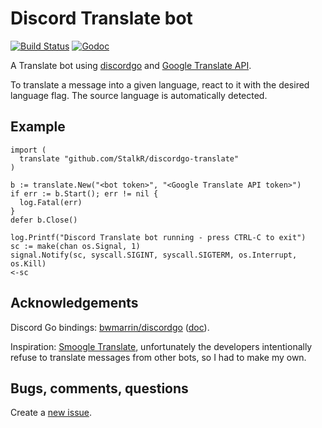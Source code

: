 # Discord Translate bot

[![Build Status][1]][2] [![Godoc][3]][4]

A Translate bot using [discordgo][5] and [Google Translate API][8].

To translate a message into a given language, react to it with the desired
language flag. The source language is automatically detected.

## Example
```
import (
  translate "github.com/StalkR/discordgo-translate"
)

b := translate.New("<bot token>", "<Google Translate API token>")
if err := b.Start(); err != nil {
  log.Fatal(err)
}
defer b.Close()

log.Printf("Discord Translate bot running - press CTRL-C to exit")
sc := make(chan os.Signal, 1)
signal.Notify(sc, syscall.SIGINT, syscall.SIGTERM, os.Interrupt, os.Kill)
<-sc
```

## Acknowledgements
Discord Go bindings: [bwmarrin/discordgo][5] ([doc][6]).

Inspiration: [Smoogle Translate][9], unfortunately the developers intentionally
refuse to translate messages from other bots, so I had to make my own.

## Bugs, comments, questions
Create a [new issue][7].

[1]: https://github.com/StalkR/discordgo-translate/actions/workflows/build.yml/badge.svg
[2]: https://github.com/StalkR/discordgo-translate/actions/workflows/build.yml
[3]: https://godoc.org/github.com/StalkR/discordgo-translate?status.png
[4]: https://godoc.org/github.com/StalkR/discordgo-translate
[5]: https://github.com/bwmarrin/discordgo
[6]: https://godoc.org/github.com/bwmarrin/discordgo
[7]: https://github.com/StalkR/discordgo-translate/issues/new
[8]: https://cloud.google.com/translate/
[9]: https://smoogle.gg/
